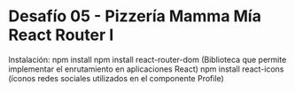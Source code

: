 # Desafío 05 - Pizzería Mamma Mía React Router I

Instalación:
npm install
npm install react-router-dom (Biblioteca que permite implementar el enrutamiento en aplicaciones React)
npm install react-icons (íconos redes sociales utilizados en el componente Profile)

